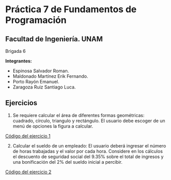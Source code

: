 # Práctica 7 de Fundamentos de Programación

## Facultad de Ingeniería. UNAM

Brigada 6

**Integrantes:**
+ Espinosa Salvador Roman.
+ Maldonado Martínez Erik Fernando.
+ Porto Rayón Emanuel.
+ Zaragoza Ruiz Santiago Luca.

## Ejercicios

1. Se requiere calcular el área de diferentes formas geométricas: cuadrado, círculo, triangulo y rectángulo. El usuario debe escoger de un menú de opciones la figura a calcular.

[Código del ejercicio 1](/figuras.c)

2. Calcular el sueldo de un empleado: El usuario deberá ingresar el número de horas trabajadas y el valor por cada hora. Considere en los cálculos el descuento de seguridad social del 9.35% sobre el total de ingresos y una bonificación del 2% del sueldo inicial a percibir.

[Código del ejercicio 2](/sueldotrabajador.c)
